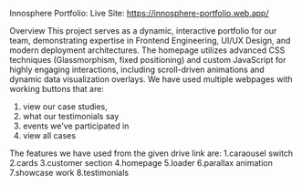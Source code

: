 Innosphere Portfolio:
Live Site: https://innosphere-portfolio.web.app/

Overview
This project serves as a dynamic, interactive portfolio for our team, demonstrating expertise in Frontend Engineering, UI/UX Design, and modern deployment architectures.
The homepage utilizes advanced CSS techniques (Glassmorphism, fixed positioning) and custom JavaScript for highly engaging interactions, including scroll-driven animations and dynamic data visualization overlays.
We have used multiple webpages with working buttons that are:
1. view our case studies,
2. what our testimonials say
3. events we've participated in
4. view all cases


The features we have used from the given drive link are:
1.caraousel switch
2.cards
3.customer section
4.homepage
5.loader
6.parallax animation
7.showcase work
8.testimonials



